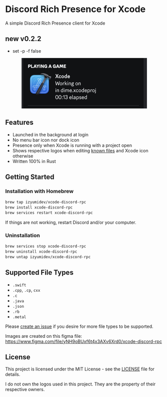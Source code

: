 # Discord Rich Presence for Xcode

A simple Discord Rich Presence client for Xcode

## new v0.2.2
- set -p -f false

<p align="center">
  <img src="readme.png" width="400" style="max-width: 100%; height: auto;" />
</p>

## Features

- Launched in the background at login
- No menu bar icon nor dock icon
- Presence only when Xcode is running with a project open
- Shows respective logos when editing [known files](#supported-file-types) and
  Xcode icon otherwise
- Written 100% in Rust

## Getting Started

### Installation with Homebrew

```bash
brew tap izyumidev/xcode-discord-rpc
brew install xcode-discord-rpc
brew services restart xcode-discord-rpc
```

If things are not working, restart Discord and/or your computer.

### Uninstallation

```bash
brew services stop xcode-discord-rpc
brew uninstall xcode-discord-rpc
brew untap izyumidev/xcode-discord-rpc
```

## Supported File Types

- `.swift`
- `.cpp`, `.cp`, `cxx`
- `.c`
- `.java`
- `.json`
- `.rb`
- `.metal`

Please [create an issue](https://github.com/izyumidev/xcode-discord-rpc/issues/new/choose) if you desire for more file types to be supported.

Images are created on this figma file:
https://www.figma.com/file/yNH9oBUxf6t4x3AXv6Xrd0/xcode-discord-rpc

## License

This project is licensed under the MIT License - see the [LICENSE](LICENSE) file
for details.

I do not own the logos used in this project. They are the property of their
respective owners.
